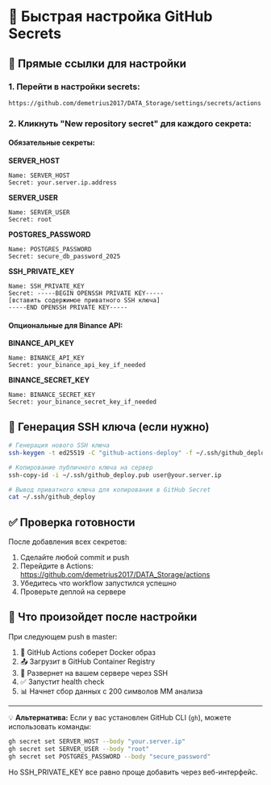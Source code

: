 # 🚀 Быстрая настройка GitHub Secrets

## 📍 Прямые ссылки для настройки

### 1. Перейти в настройки secrets:
```
https://github.com/demetrius2017/DATA_Storage/settings/secrets/actions
```

### 2. Кликнуть "New repository secret" для каждого секрета:

#### Обязательные секреты:

**SERVER_HOST**
```
Name: SERVER_HOST
Secret: your.server.ip.address
```

**SERVER_USER**  
```
Name: SERVER_USER
Secret: root
```

**POSTGRES_PASSWORD**
```
Name: POSTGRES_PASSWORD  
Secret: secure_db_password_2025
```

**SSH_PRIVATE_KEY**
```
Name: SSH_PRIVATE_KEY
Secret: -----BEGIN OPENSSH PRIVATE KEY-----
[вставить содержимое приватного SSH ключа]
-----END OPENSSH PRIVATE KEY-----
```

#### Опциональные для Binance API:

**BINANCE_API_KEY**
```
Name: BINANCE_API_KEY
Secret: your_binance_api_key_if_needed
```

**BINANCE_SECRET_KEY**
```
Name: BINANCE_SECRET_KEY  
Secret: your_binance_secret_key_if_needed
```

## 🔧 Генерация SSH ключа (если нужно)

```bash
# Генерация нового SSH ключа
ssh-keygen -t ed25519 -C "github-actions-deploy" -f ~/.ssh/github_deploy

# Копирование публичного ключа на сервер
ssh-copy-id -i ~/.ssh/github_deploy.pub user@your.server.ip

# Вывод приватного ключа для копирования в GitHub Secret
cat ~/.ssh/github_deploy
```

## ✅ Проверка готовности

После добавления всех секретов:
1. Сделайте любой commit и push
2. Перейдите в Actions: https://github.com/demetrius2017/DATA_Storage/actions
3. Убедитесь что workflow запустился успешно
4. Проверьте деплой на сервере

## 🎯 Что произойдет после настройки

При следующем push в master:
1. 🔨 GitHub Actions соберет Docker образ
2. 📤 Загрузит в GitHub Container Registry
3. 🚀 Развернет на вашем сервере через SSH
4. ✅ Запустит health check
5. 📊 Начнет сбор данных с 200 символов MM анализа

---

💡 **Альтернатива:** Если у вас установлен GitHub CLI (`gh`), можете использовать команды:

```bash
gh secret set SERVER_HOST --body "your.server.ip"
gh secret set SERVER_USER --body "root"  
gh secret set POSTGRES_PASSWORD --body "secure_password"
```

Но SSH_PRIVATE_KEY все равно проще добавить через веб-интерфейс.